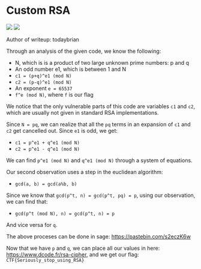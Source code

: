 # Custom RSA

![](https://img.shields.io/badge/category-cryptography-blue)
![](https://img.shields.io/badge/points-400-orange)

Author of writeup: todaybrian

Through an analysis of the given code, we know the following:
- N, which is is a product of two large unknown prime numbers: p and q
- An odd number e1, which is between 1 and N
- `c1 = (p+q)^e1 (mod N)`
- `c2 = (p-q)^e1 (mod N)`
- An exponent `e = 65537`
- `f^e (mod N)`, where `f` is our flag

We notice that the only vulnerable parts of this code are variables `c1` and `c2`, which are usually not given in standard RSA implementations.

Since `N = pq`, we can realize that all the `pq` terms in an expansion of `c1` and `c2` get cancelled out. Since `e1` is odd, we get:

- `c1 = p^e1 + q^e1 (mod N)`
- `c2 = p^e1 - q^e1 (mod N)`

We can find `p^e1 (mod N)` and `q^e1 (mod N)` through a system of equations.

Our second observation uses a step in the euclidean algorithm:
- `gcd(a, b) = gcd(a%b, b)`

Since we know that `gcd(p^t, n) = gcd(p^t, pq) = p`, using our observation, we can find that:
- `gcd(p^t (mod N), n) = gcd(p^t, n) = p`

And vice versa for `q`. 

The above proceses can be done in sage: https://pastebin.com/s2eczK6w

Now that we have `p` and `q`, we can place all our values in here: https://www.dcode.fr/rsa-cipher, and we get our flag: `CTF{Seriously_stop_using_RSA}`
